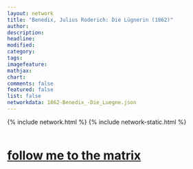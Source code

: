 ```yaml
---
layout: network
title: "Benedix, Julius Roderich: Die Lügnerin (1862)"
author:
description:
headline:
modified:
category:
tags: 
imagefeature: 
mathjax: 
chart: 
comments: false
featured: false
list: false
networkdata: 1862-Benedix_-Die_Luegne.json
---
```

{% include network.html %}
{% include network-static.html %}
<div class="row">
  <div class="small-5 small-centered columns"><a href="/matrix354"><h1>follow me to the matrix</h1></a>
</div>
</div>

